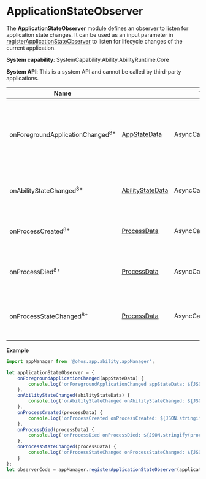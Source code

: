 # ApplicationStateObserver

The **ApplicationStateObserver** module defines an observer to listen for application state changes. It can be used as an input parameter in [registerApplicationStateObserver](js-apis-application-appManager.md#appmanagerregisterapplicationstateobserver8) to listen for lifecycle changes of the current application.

**System capability**: SystemCapability.Ability.AbilityRuntime.Core

**System API**: This is a system API and cannot be called by third-party applications.

| Name                    |                      | Type    | Readable| Writable| Description                      |
| ----------------------- | ---------| ---- | ---- | ------------------------- | ------------------------- |
| onForegroundApplicationChanged<sup>8+</sup>         | [AppStateData](js-apis-inner-application-appStateData.md) | AsyncCallback\<void>   | Yes  | No  | Callback invoked when the foreground or background state of an application changes.                   |
| onAbilityStateChanged<sup>8+</sup>  | [AbilityStateData](js-apis-inner-application-abilityStateData.md) | AsyncCallback\<void>   | Yes  | No | Callback invoked when the ability state changes.                 |
| onProcessCreated<sup>8+</sup>         | [ProcessData](js-apis-inner-application-processData.md) | AsyncCallback\<void>   | Yes  | No  | Callback invoked when a process is created.                 |
| onProcessDied<sup>8+</sup>         | [ProcessData](js-apis-inner-application-processData.md) | AsyncCallback\<void>   | Yes  | No  | Callback invoked when a process is destroyed.                 |
| onProcessStateChanged<sup>8+</sup>         | [ProcessData](js-apis-inner-application-processData.md) | AsyncCallback\<void>   | Yes  | No  | Callback invoked when the process state is changed.                 |

**Example**
```ts
import appManager from '@ohos.app.ability.appManager';

let applicationStateObserver = {
    onForegroundApplicationChanged(appStateData) {
        console.log('onForegroundApplicationChanged appStateData: ${JSON.stringify(appStateData)}');
    },
    onAbilityStateChanged(abilityStateData) {
        console.log('onAbilityStateChanged onAbilityStateChanged: ${JSON.stringify(abilityStateData)}');
    },
    onProcessCreated(processData) {
        console.log('onProcessCreated onProcessCreated: ${JSON.stringify(processData)}');
    },
    onProcessDied(processData) {
        console.log('onProcessDied onProcessDied: ${JSON.stringify(processData)}');
    },
    onProcessStateChanged(processData) {
        console.log('onProcessStateChanged onProcessStateChanged: ${JSON.stringify(processData)}');
    }
};
let observerCode = appManager.registerApplicationStateObserver(applicationStateObserver);
```
